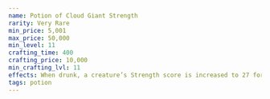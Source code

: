 ```yaml
---
name: Potion of Cloud Giant Strength
rarity: Very Rare
min_price: 5,001
max_price: 50,000
min_level: 11
crafting_time: 400
crafting_price: 10,000
min_crafting_lvl: 11
effects: When drunk, a creature’s Strength score is increased to 27 for 1 hour.
tags: potion
---
```

